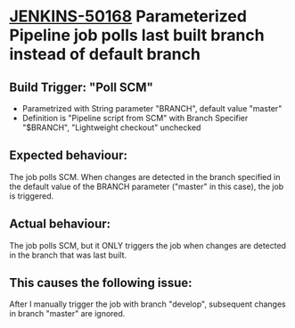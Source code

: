 # [JENKINS-50168](https://issues.jenkins-ci.org/browse/JENKINS-50168) Parameterized Pipeline job polls last built branch instead of default branch

## Build Trigger: "Poll SCM"

* Parametrized with String parameter "BRANCH", default value "master"
* Definition is "Pipeline script from SCM" with Branch Specifier "$BRANCH", "Lightweight checkout" unchecked

## Expected behaviour:

The job polls SCM. When changes are detected in the branch specified in the default value of the BRANCH parameter ("master" in this case), the job is triggered.

## Actual behaviour:

The job polls SCM, but it ONLY triggers the job when changes are detected in the branch that was last built.

## This causes the following issue:

After I manually trigger the job with branch "develop", subsequent changes in branch "master" are ignored.

